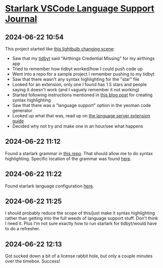 # [Starlark VSCode Language Support Journal](diurnum://new?type=journal)

## 2024-06-22 10:54

This project started like [this lightbulb changing scene](https://www.youtube.com/watch?v=AbSehcT19u0):

- Saw that my [tidbyt](https://tidbyt.com/) said "Airthings Credential Missing" for my airthings app
- Tried to remember how tidbyt worked/how I could push code up
- Went into a repo for a sample project I remember pushing to my tidbyt
- Saw that there wasn't any syntax highlighting for the "star" file
- Looked for an extension, only one I found has 1.5 stars and people saying it doesn't work (and I vaguely remember it not working)
- Started following instructions mentioned in [this blog post](https://mathspp.com/blog/til/vscode-extension-for-custom-syntax-highlighting) for creating syntax highlighting
- Saw that there was a "language support" option in the yeoman code generator
- Looked up what that was, read up on [the language server extension guide](https://code.visualstudio.com/api/language-extensions/language-server-extension-guide)
- Decided why not try and make one in an hour/see what happens

## 2024-06-22 11:12

Found a starlark grammar in [this repo](https://github.com/bazelbuild/vscode-bazel). That should allow me to do syntax highlighting. Specific location of the grammar was found [here](https://github.com/bazelbuild/vscode-bazel/blob//0.10.0/syntaxes/starlark.tmLanguage.json).

## 2024-06-22 11:22

Found starlark language configuration [here](https://github.com/bazelbuild/vscode-bazel/blob//0.10.0/syntaxes/starlark.configuration.json).

## 2024-06-22 11:25

I should probably reduce the scope of this/just make it syntax highlighting rather than getting into the full weeds of language support stuff. Don't think I need it. Plus I'm not sure exactly how to run starlark for tidbyt/would have to do a refresher.

## 2024-06-22 12:13

Got sucked down a bit of a license rabbit hole, but only a couple minutes over the timebox. Success!